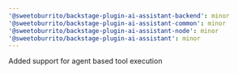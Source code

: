 ```yaml
---
'@sweetoburrito/backstage-plugin-ai-assistant-backend': minor
'@sweetoburrito/backstage-plugin-ai-assistant-common': minor
'@sweetoburrito/backstage-plugin-ai-assistant-node': minor
'@sweetoburrito/backstage-plugin-ai-assistant': minor
---
```


Added support for agent based tool execution
